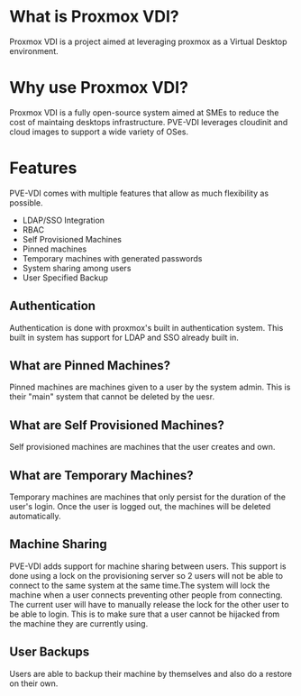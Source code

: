 # What is Proxmox VDI?
Proxmox VDI is a project aimed at leveraging proxmox as a Virtual Desktop environment.

# Why use Proxmox VDI? 
Proxmox VDI is a fully open-source system aimed at SMEs to reduce the cost of maintaing desktops infrastructure. PVE-VDI leverages cloudinit and cloud images to support a wide variety of OSes. 

# Features
PVE-VDI comes with multiple features that allow as much flexibility as possible.
- LDAP/SSO Integration
- RBAC
- Self Provisioned Machines 
- Pinned machines
- Temporary machines with generated passwords
- System sharing among users
- User Specified Backup 

## Authentication
Authentication is done with proxmox's built in authentication system. This built in system has support for LDAP and SSO already built in. 

## What are Pinned Machines?
Pinned machines are machines given to a user by the system admin. This is their "main" system that cannot be deleted by the uesr. 

## What are Self Provisioned Machines? 
Self provisioned machines are machines that the user creates and own.

## What are Temporary Machines? 
Temporary machines are machines that only persist for the duration of the user's login. Once the user is logged out, the machines will be deleted automatically.

## Machine Sharing
PVE-VDI adds support for machine sharing between users. This support is done using a lock on the provisioning server so 2 users will not be able to connect to the same system at the same time.The system will lock the machine when a user connects preventing other people from connecting. The current user will have to manually release the lock for the other user to be able to login. This is to make sure that a user cannot be hijacked from the machine they are currently using.

## User Backups
Users are able to backup their machine by themselves and also do a restore on their own.